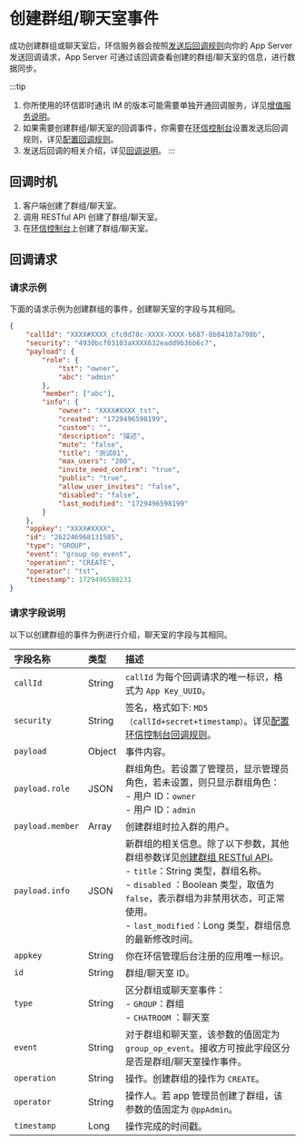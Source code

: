 # 创建群组/聊天室事件 
成功创建群组或聊天室后，环信服务器会按照[发送后回调规则](/product/enable_and_configure_IM.html#配置回调规则)向你的 App Server 发送回调请求，App Server 可通过该回调查看创建的群组/聊天室的信息，进行数据同步。

:::tip
1. 你所使用的环信即时通讯 IM 的版本可能需要单独开通回调服务，详见[增值服务说明](/product/pricing.html#增值服务费用)。
2. 如果需要创建群组/聊天室的回调事件，你需要在[环信控制台](https://console.easemob.com/user/login)设置发送后回调规则，详见[配置回调规则](/product/enable_and_configure_IM.html#配置回调规则)。
3. 发送后回调的相关介绍，详见[回调说明](/document/server-side/callback_postsending.html)。
:::
 
## 回调时机

1. 客户端创建了群组/聊天室。
2. 调用 RESTful API 创建了群组/聊天室。
3. 在[环信控制台](https://console.easemob.com/user/login)上创建了群组/聊天室。 

## 回调请求

### 请求示例

下面的请求示例为创建群组的事件，创建聊天室的字段与其相同。

```json
{
	"callId": "XXXX#XXXX_cfc0d78c-XXXX-XXXX-b687-8b84107a798b",
	"security": "4930bcf03103aXXXX632eadd9b36b6c7",
	"payload": {
		"role": {
			"tst": "owner",
			"abc": "admin"
		},
		"member": ["abc"],
		"info": { 
			"owner": "XXXX#XXXX_tst",
			"created": "1729496598199",
			"custom": "",
			"description": "描述",
			"mute": "false",
			"title": "测试01",
			"max_users": "200",
			"invite_need_confirm": "true",
			"public": "true",
			"allow_user_invites": "false",
			"disabled": "false",
			"last_modified": "1729496598199"
		}
	},
	"appkey": "XXXX#XXXX",
	"id": "262246968131585",
	"type": "GROUP",
	"event": "group_op_event",
	"operation": "CREATE",
	"operator": "tst",
	"timestamp": 1729496598231
}

```

### 请求字段说明

以下以创建群组的事件为例进行介绍，聊天室的字段与其相同。

| 字段名称         | 类型   | 描述                                                         |
| :------------- | :----- | :----------------------------------------------------------- |
| `callId`       | String   | `callId` 为每个回调请求的唯一标识，格式为 `App Key_UUID`。 | 
| `security`     | String | 签名，格式如下: `MD5（callId+secret+timestamp）`。详见[配置环信控制台回调规则](/product/enable_and_configure_IM.html#配置回调规则)。|
| `payload`       | Object | 事件内容。                                                     |
| `payload.role` | JSON | 群组角色。若设置了管理员，显示管理员角色，若未设置，则只显示群组角色：<br/> - 用户 ID：`owner`<br/> - 用户 ID：`admin` | 
| `payload.member`| Array | 创建群组时拉入群的用户。    | 
| `payload.info`   | JSON | 新群组的相关信息。除了以下参数，其他群组参数详见[创建群组 RESTful API](/document/server-side/group_manage.html#创建群组)。<br/> - `title`：String 类型，群组名称。 <br/> - `disabled` ：Boolean 类型，取值为 `false`，表示群组为非禁用状态，可正常使用。 <br/> - `last_modified`：Long 类型，群组信息的最新修改时间。   |
| `appkey`       | String | 你在环信管理后台注册的应用唯一标识。                                |
| `id`           | String | 群组/聊天室 ID。                                                 |
| `type`         | String | 区分群组或聊天室事件：<br/> - `GROUP`：群组 <br/> - `CHATROOM` ：聊天室     |
| `event`        | String | 对于群组和聊天室，该参数的值固定为 `group_op_event`。接收方可按此字段区分是否是群组/聊天室操作事件。 |
| `operation`    | String | 操作。创建群组的操作为 `CREATE`。 |
| `operator`     | String | 操作人。若 app 管理员创建了群组，该参数的值固定为 `@ppAdmin`。         |
| `timestamp`    | Long   | 操作完成的时间戳。                                                       | 



